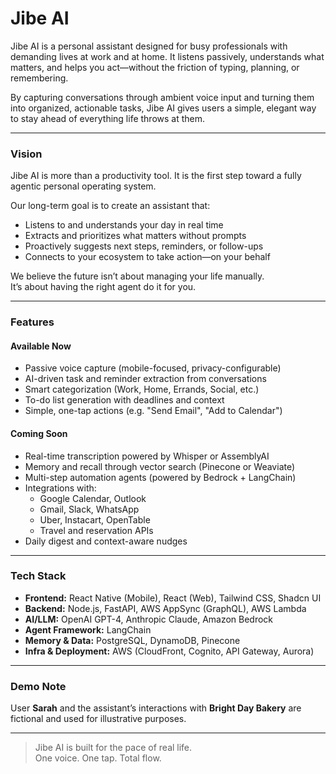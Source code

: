 # Jibe AI

Jibe AI is a personal assistant designed for busy professionals with demanding lives at work and at home. It listens passively, understands what matters, and helps you act—without the friction of typing, planning, or remembering.

By capturing conversations through ambient voice input and turning them into organized, actionable tasks, Jibe AI gives users a simple, elegant way to stay ahead of everything life throws at them.

---

### Vision

Jibe AI is more than a productivity tool. It is the first step toward a fully agentic personal operating system.

Our long-term goal is to create an assistant that:

- Listens to and understands your day in real time  
- Extracts and prioritizes what matters without prompts  
- Proactively suggests next steps, reminders, or follow-ups  
- Connects to your ecosystem to take action—on your behalf  

We believe the future isn’t about managing your life manually.  
It’s about having the right agent do it for you.

---

### Features

#### Available Now
- Passive voice capture (mobile-focused, privacy-configurable)
- AI-driven task and reminder extraction from conversations
- Smart categorization (Work, Home, Errands, Social, etc.)
- To-do list generation with deadlines and context
- Simple, one-tap actions (e.g. "Send Email", "Add to Calendar")

#### Coming Soon
- Real-time transcription powered by Whisper or AssemblyAI
- Memory and recall through vector search (Pinecone or Weaviate)
- Multi-step automation agents (powered by Bedrock + LangChain)
- Integrations with:
  - Google Calendar, Outlook
  - Gmail, Slack, WhatsApp
  - Uber, Instacart, OpenTable
  - Travel and reservation APIs
- Daily digest and context-aware nudges

---

### Tech Stack

- **Frontend:** React Native (Mobile), React (Web), Tailwind CSS, Shadcn UI  
- **Backend:** Node.js, FastAPI, AWS AppSync (GraphQL), AWS Lambda  
- **AI/LLM:** OpenAI GPT-4, Anthropic Claude, Amazon Bedrock  
- **Agent Framework:** LangChain  
- **Memory & Data:** PostgreSQL, DynamoDB, Pinecone  
- **Infra & Deployment:** AWS (CloudFront, Cognito, API Gateway, Aurora)

---

### Demo Note

User **Sarah** and the assistant’s interactions with **Bright Day Bakery** are fictional and used for illustrative purposes.

---

> Jibe AI is built for the pace of real life.  
> One voice. One tap. Total flow.
